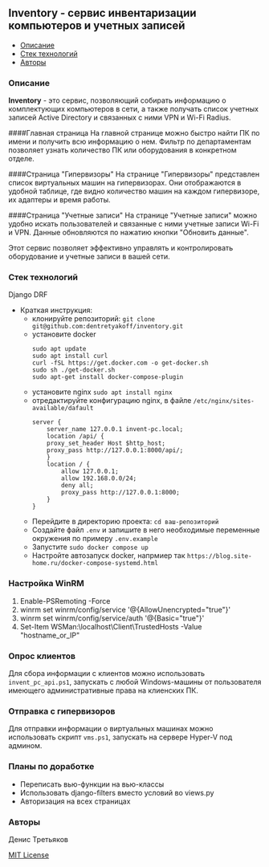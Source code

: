 ## Inventory - сервис инвентаризации компьютеров и учетных записей

- [Описание](#desc)
- [Стек технологий](#stack)
- [Авторы](#team)


### Описание <a id="desc"></a>

**Inventory** - это сервис, позволяющий собирать информацию о комплектующих компьютеров в сети, а также получать список учетных записей Active Directory и связанных с ними VPN и Wi-Fi Radius.

####Главная страница
На главной странице можно быстро найти ПК по имени и получить всю информацию о нем. Фильтр по департаментам позволяет узнать количество ПК или оборудования в конкретном отделе.

####Страница "Гипервизоры"
На странице "Гипервизоры" представлен список виртуальных машин на гипервизорах. Они отображаются в удобной таблице, где видно количество машин на каждом гипервизоре, их адаптеры и время работы.

####Страница "Учетные записи"
На странице "Учетные записи" можно удобно искать пользователей и связанные с ними учетные записи Wi-Fi и VPN. Данные обновляются по нажатию кнопки "Обновить данные".

Этот сервис позволяет эффективно управлять и контролировать оборудование и учетные записи в вашей сети.

### Стек технологий <a id="stack"></a>
Django
DRF

- Краткая инструкция:
    - клонируйте репозиторий: `git clone git@github.com:dentretyakoff/inventory.git`
    - установите docker
        ```
        sudo apt update
        sudo apt install curl
        curl -fSL https://get.docker.com -o get-docker.sh
        sudo sh ./get-docker.sh
        sudo apt-get install docker-compose-plugin
        ```
    - установите nginx `sudo apt install nginx`
    - отредактируйте конфигурацию nginx, в файле `/etc/nginx/sites-available/dafault`
        ```
        server {
            server_name 127.0.0.1 invent-pc.local;
            location /api/ {
            proxy_set_header Host $http_host;
            proxy_pass http://127.0.0.1:8000/api/;
            }
            location / {
                allow 127.0.0.1;
                allow 192.168.0.0/24;
                deny all;
                proxy_pass http://127.0.0.1:8000;
            }
        }

        ```
    - Перейдите в директорию проекта: `cd ваш-репозиторий`
    - Создайте файл `.env` и запишите в него необходимые переменные окружения по примеру `.env.example`
    - Запустите `sudo docker compose up`
    - Настройте автозапуск docker, напрмиер так `https://blog.site-home.ru/docker-compose-systemd.html`

### Настройка WinRM
1. Enable-PSRemoting -Force
2. winrm set winrm/config/service '@{AllowUnencrypted="true"}'
3. winrm set winrm/config/service/auth '@{Basic="true"}'
4. Set-Item WSMan:\localhost\Client\TrustedHosts -Value "hostname_or_IP"

### Опрос клиентов
Для сбора информации с клиентов можно использовать `invent_pc_api.ps1`, запускать с любой Windows-машины от пользователя имеющего административные права на клиенских ПК.

### Отправка с гипервизоров
Для отправки информации о виртуальных машинах можно использовать скрипт `vms.ps1`, запускать на сервере Hyper-V под админом.

### Планы по доработке
- Переписать вью-функции на вью-классы
- Использовать django-filters вместо условий во views.py
- Авторизация на всех страницах

### Авторы <a id="team"></a>
Денис Третьяков

[MIT License](https://opensource.org/licenses/MIT)
